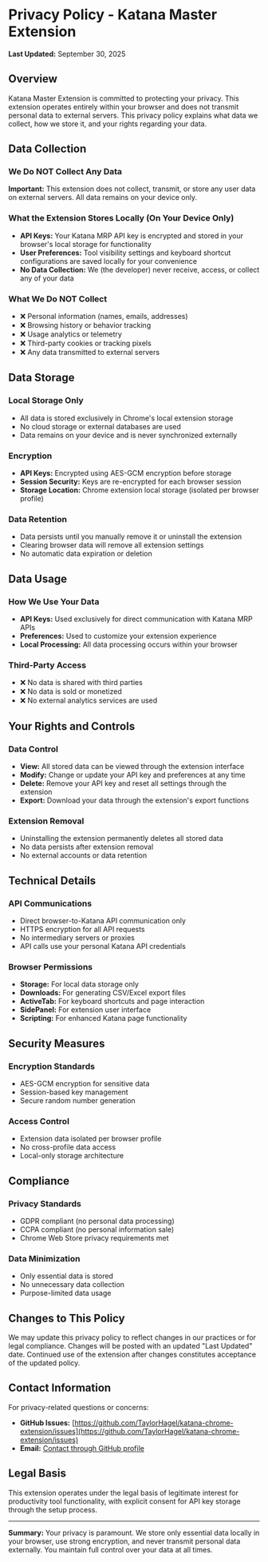 # Privacy Policy - Katana Master Extension

**Last Updated:** September 30, 2025

## Overview

Katana Master Extension is committed to protecting your privacy. This extension operates entirely within your browser and does not transmit personal data to external servers. This privacy policy explains what data we collect, how we store it, and your rights regarding your data.

## Data Collection

### We Do NOT Collect Any Data
**Important:** This extension does not collect, transmit, or store any user data on external servers. All data remains on your device only.

### What the Extension Stores Locally (On Your Device Only)
- **API Keys:** Your Katana MRP API key is encrypted and stored in your browser's local storage for functionality
- **User Preferences:** Tool visibility settings and keyboard shortcut configurations are saved locally for your convenience
- **No Data Collection:** We (the developer) never receive, access, or collect any of your data

### What We Do NOT Collect
- ❌ Personal information (names, emails, addresses)
- ❌ Browsing history or behavior tracking
- ❌ Usage analytics or telemetry
- ❌ Third-party cookies or tracking pixels
- ❌ Any data transmitted to external servers

## Data Storage

### Local Storage Only
- All data is stored exclusively in Chrome's local extension storage
- No cloud storage or external databases are used
- Data remains on your device and is never synchronized externally

### Encryption
- **API Keys:** Encrypted using AES-GCM encryption before storage
- **Session Security:** Keys are re-encrypted for each browser session
- **Storage Location:** Chrome extension local storage (isolated per browser profile)

### Data Retention
- Data persists until you manually remove it or uninstall the extension
- Clearing browser data will remove all extension settings
- No automatic data expiration or deletion

## Data Usage

### How We Use Your Data
- **API Keys:** Used exclusively for direct communication with Katana MRP APIs
- **Preferences:** Used to customize your extension experience
- **Local Processing:** All data processing occurs within your browser

### Third-Party Access
- ❌ No data is shared with third parties
- ❌ No data is sold or monetized
- ❌ No external analytics services are used

## Your Rights and Controls

### Data Control
- **View:** All stored data can be viewed through the extension interface
- **Modify:** Change or update your API key and preferences at any time
- **Delete:** Remove your API key and reset all settings through the extension
- **Export:** Download your data through the extension's export functions

### Extension Removal
- Uninstalling the extension permanently deletes all stored data
- No data persists after extension removal
- No external accounts or data retention

## Technical Details

### API Communications
- Direct browser-to-Katana API communication only
- HTTPS encryption for all API requests
- No intermediary servers or proxies
- API calls use your personal Katana API credentials

### Browser Permissions
- **Storage:** For local data storage only
- **Downloads:** For generating CSV/Excel export files
- **ActiveTab:** For keyboard shortcuts and page interaction
- **SidePanel:** For extension user interface
- **Scripting:** For enhanced Katana page functionality

## Security Measures

### Encryption Standards
- AES-GCM encryption for sensitive data
- Session-based key management
- Secure random number generation

### Access Control
- Extension data isolated per browser profile
- No cross-profile data access
- Local-only storage architecture

## Compliance

### Privacy Standards
- GDPR compliant (no personal data processing)
- CCPA compliant (no personal information sale)
- Chrome Web Store privacy requirements met

### Data Minimization
- Only essential data is stored
- No unnecessary data collection
- Purpose-limited data usage

## Changes to This Policy

We may update this privacy policy to reflect changes in our practices or for legal compliance. Changes will be posted with an updated "Last Updated" date. Continued use of the extension after changes constitutes acceptance of the updated policy.

## Contact Information

For privacy-related questions or concerns:

- **GitHub Issues:** [https://github.com/TaylorHagel/katana-chrome-extension/issues](https://github.com/TaylorHagel/katana-chrome-extension/issues)
- **Email:** [Contact through GitHub profile](https://github.com/TaylorHagel)

## Legal Basis

This extension operates under the legal basis of legitimate interest for productivity tool functionality, with explicit consent for API key storage through the setup process.

---

**Summary:** Your privacy is paramount. We store only essential data locally in your browser, use strong encryption, and never transmit personal data externally. You maintain full control over your data at all times.